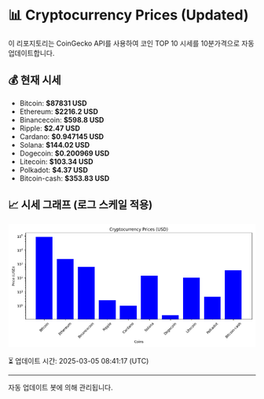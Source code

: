 
# 📊 Cryptocurrency Prices (Updated)

이 리포지토리는 CoinGecko API를 사용하여 코인 TOP 10 시세를 10분가격으로 자동 업데이트합니다.

## 💰 현재 시세
- Bitcoin: **$87831 USD**
- Ethereum: **$2216.2 USD**
- Binancecoin: **$598.8 USD**
- Ripple: **$2.47 USD**
- Cardano: **$0.947145 USD**
- Solana: **$144.02 USD**
- Dogecoin: **$0.200969 USD**
- Litecoin: **$103.34 USD**
- Polkadot: **$4.37 USD**
- Bitcoin-cash: **$353.83 USD**

## 📈 시세 그래프 (로그 스케일 적용)
![Crypto Prices](crypto_prices.png)

⏳ 업데이트 시간: 2025-03-05 08:41:17 (UTC)

---
자동 업데이트 봇에 의해 관리됩니다.
